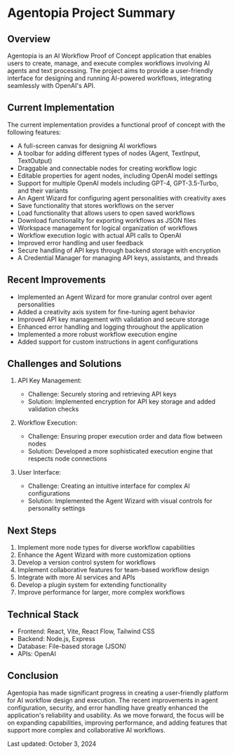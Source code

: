 # Agentopia Project Summary

## Overview

Agentopia is an AI Workflow Proof of Concept application that enables users to create, manage, and execute complex workflows involving AI agents and text processing. The project aims to provide a user-friendly interface for designing and running AI-powered workflows, integrating seamlessly with OpenAI's API.

## Current Implementation

The current implementation provides a functional proof of concept with the following features:

- A full-screen canvas for designing AI workflows
- A toolbar for adding different types of nodes (Agent, TextInput, TextOutput)
- Draggable and connectable nodes for creating workflow logic
- Editable properties for agent nodes, including OpenAI model settings
- Support for multiple OpenAI models including GPT-4, GPT-3.5-Turbo, and their variants
- An Agent Wizard for configuring agent personalities with creativity axes
- Save functionality that stores workflows on the server
- Load functionality that allows users to open saved workflows
- Download functionality for exporting workflows as JSON files
- Workspace management for logical organization of workflows
- Workflow execution logic with actual API calls to OpenAI
- Improved error handling and user feedback
- Secure handling of API keys through backend storage with encryption
- A Credential Manager for managing API keys, assistants, and threads

## Recent Improvements

- Implemented an Agent Wizard for more granular control over agent personalities
- Added a creativity axis system for fine-tuning agent behavior
- Improved API key management with validation and secure storage
- Enhanced error handling and logging throughout the application
- Implemented a more robust workflow execution engine
- Added support for custom instructions in agent configurations

## Challenges and Solutions

1. API Key Management:
   - Challenge: Securely storing and retrieving API keys
   - Solution: Implemented encryption for API key storage and added validation checks

2. Workflow Execution:
   - Challenge: Ensuring proper execution order and data flow between nodes
   - Solution: Developed a more sophisticated execution engine that respects node connections

3. User Interface:
   - Challenge: Creating an intuitive interface for complex AI configurations
   - Solution: Implemented the Agent Wizard with visual controls for personality settings

## Next Steps

1. Implement more node types for diverse workflow capabilities
2. Enhance the Agent Wizard with more customization options
3. Develop a version control system for workflows
4. Implement collaborative features for team-based workflow design
5. Integrate with more AI services and APIs
6. Develop a plugin system for extending functionality
7. Improve performance for larger, more complex workflows

## Technical Stack

- Frontend: React, Vite, React Flow, Tailwind CSS
- Backend: Node.js, Express
- Database: File-based storage (JSON)
- APIs: OpenAI

## Conclusion

Agentopia has made significant progress in creating a user-friendly platform for AI workflow design and execution. The recent improvements in agent configuration, security, and error handling have greatly enhanced the application's reliability and usability. As we move forward, the focus will be on expanding capabilities, improving performance, and adding features that support more complex and collaborative AI workflows.

Last updated: October 3, 2024
